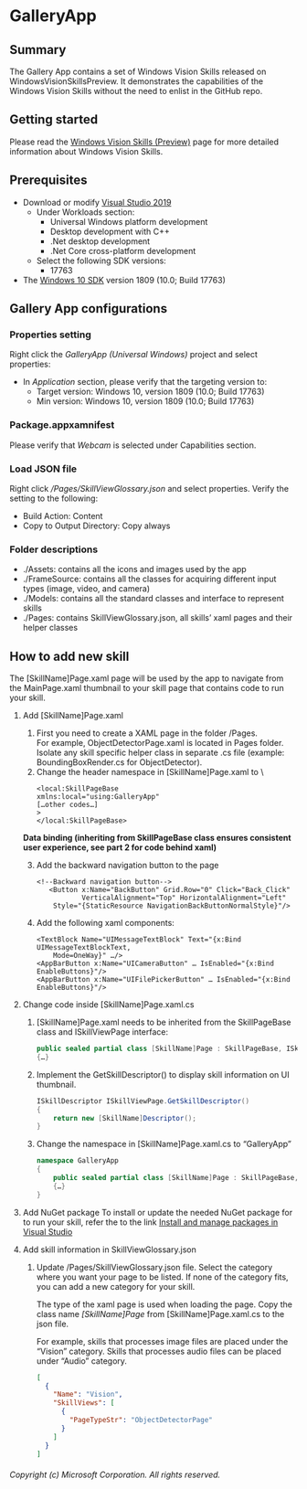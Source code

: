 # GalleryApp

## Summary
The Gallery App contains a set of Windows Vision Skills released on WindowsVisionSkillsPreview. It demonstrates the capabilities of the Windows Vision Skills without the need to enlist in the GitHub repo.

## Getting started
Please read the [Windows Vision Skills (Preview)](https://docs.microsoft.com/en-us/windows/ai/windows-vision-skills/) page for more detailed information about Windows Vision Skills.

## Prerequisites
- Download or modify [Visual Studio 2019](https://visualstudio.microsoft.com/downloads/)
  - Under Workloads section: 
    - Universal Windows platform development
    - Desktop development with C++
    - .Net desktop development
    - .Net Core cross-platform development
  - Select the following SDK versions: 
    - 17763
- The [Windows 10 SDK](https://developer.microsoft.com/en-us/windows/downloads/windows-10-sdk) version 1809 (10.0; Build 17763)

## Gallery App configurations
### Properties setting
Right click the *GalleryApp (Universal Windows)* project and select properties:
- In *Application* section, please verify that the targeting version to:
  - Target version: Windows 10, version 1809 (10.0; Build 17763)
  - Min version: Windows 10, version 1809 (10.0; Build 17763)

### Package.appxamnifest
Please verify that *Webcam* is selected under Capabilities section.

### Load JSON file
Right click */Pages/SkillViewGlossary.json* and select properties. Verify the setting to the following:
- Build Action: Content
- Copy to Output Directory: Copy always

### Folder descriptions
- ./Assets: contains all the icons and images used by the app
- ./FrameSource: contains all the classes for acquiring different input types (image, video, and camera)
- ./Models: contains all the standard classes and interface to represent skills
- ./Pages: contains SkillViewGlossary.json, all skills’ xaml pages and their helper classes

## How to add new skill
The [SkillName]Page.xaml page will be used by the app to navigate from the MainPage.xaml thumbnail to your skill page that contains code to run your skill.
1. Add [SkillName]Page.xaml
   1. First you need to create a XAML page in the folder /Pages. \
      For example, ObjectDetectorPage.xaml is located in Pages folder. Isolate any skill specific helper class in separate .cs file   (example: BoundingBoxRender.cs for ObjectDetector).
   2. Change the header namespace in [SkillName]Page.xaml to \
      ```xaml
      <local:SkillPageBase
      xmlns:local="using:GalleryApp"
      […other codes…]
      >
      </local:SkillPageBase>
      ```
   **Data binding (inheriting from SkillPageBase class ensures consistent user experience, see part 2 for code behind xaml)**
   
   3. Add the backward navigation button to the page
      ```xaml
      <!--Backward navigation button-->
         <Button x:Name="BackButton" Grid.Row="0" Click="Back_Click" 
                 VerticalAlignment="Top" HorizontalAlignment="Left" 
          Style="{StaticResource NavigationBackButtonNormalStyle}"/>
      ```
   4. Add the following xaml components:
      ```xaml
      <TextBlock Name="UIMessageTextBlock" Text="{x:Bind UIMessageTextBlockText, 
          Mode=OneWay}" …/>
      <AppBarButton x:Name="UICameraButton" … IsEnabled="{x:Bind EnableButtons}"/>
      <AppBarButton x:Name="UIFilePickerButton" … IsEnabled="{x:Bind EnableButtons}"/>
      ```
      
2. Change code inside [SkillName]Page.xaml.cs 
   1. [SkillName]Page.xaml needs to be inherited from the SkillPageBase class and ISkillViewPage interface:
      ```csharp
      public sealed partial class [SkillName]Page : SkillPageBase, ISkillViewPage
      {…}
      ```
   2. Implement the GetSkillDescriptor() to display skill information on UI thumbnail. 
      ```csharp
      ISkillDescriptor ISkillViewPage.GetSkillDescriptor()
      {
          return new [SkillName]Descriptor();
      }
      ```
   3. Change the namespace in [SkillName]Page.xaml.cs to “GalleryApp” 
      ```csharp
      namespace GalleryApp
      {
          public sealed partial class [SkillName]Page : SkillPageBase, ISkillViewPage
          {…}
      }
      ```
3. Add NuGet package
   To install or update the needed NuGet package for to run your skill, refer the to the link [Install and manage packages in Visual Studio](https://docs.microsoft.com/en-us/nuget/consume-packages/install-use-packages-visual-studio)

4. Add skill information in SkillViewGlossary.json
   1. Update /Pages/SkillViewGlossary.json file. Select the category where you want your page to be listed. If none of the category fits, you can add a new category for your skill.
   
      The type of the xaml page is used when loading the page. Copy the class name _[SkillName]Page_ from [SkillName]Page.xaml.cs to the json file.
      
      For example, skills that processes image files are placed under the “Vision” category. Skills that processes audio files can be placed under “Audio” category.
      ```json
      [
        {
          "Name": "Vision",
          "SkillViews": [
            {
              "PageTypeStr": "ObjectDetectorPage"
            }
          ]
        }
      ]

      ```


###### Copyright (c) Microsoft Corporation. All rights reserved.
